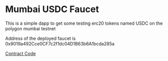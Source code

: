 # Mumbai USDC Faucet


This is a simple dapp to get some testing erc20 tokens named USDC on the polygon mumbai testnet

Address of the deployed faucet is 0x9019a492Cce0CF7c2f1dc04D1B63b6A1bcda285a

[Contract Code](https://github.com/Shubhaankar-Sharma/util-contracts)
